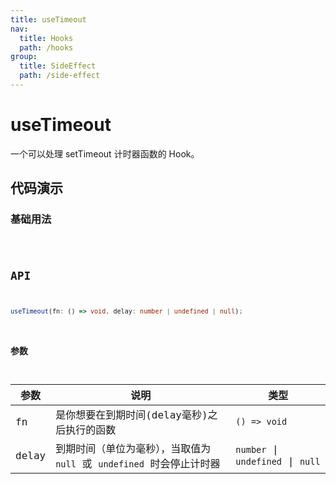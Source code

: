 ```yaml
---
title: useTimeout
nav:
  title: Hooks
  path: /hooks
group:
  title: SideEffect
  path: /side-effect
---
```


# useTimeout

一个可以处理 setTimeout 计时器函数的 Hook。

## 代码演示

### 基础用法

<code src="./demo/demo1.tsx" />


## API

```typescript
useTimeout(fn: () => void, delay: number | undefined | null);
```

### 参数

| 参数 | 说明 | 类型 |
|------|---------------------------|--------|
| fn   | 是你想要在到期时间(delay毫秒)之后执行的函数 | `() => void` |
| delay | 到期时间（单位为毫秒），当取值为 `null` 或 `undefined` 时会停止计时器 | `number` \| `undefined` \| `null` |

